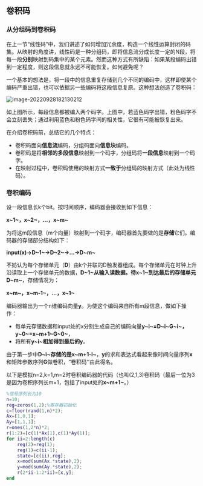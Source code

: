 ## 卷积码

### 从分组码到卷积码

在上一节“线性码”中，我们讲述了如何增加冗余度，构造一个线性运算封闭的码集。从映射的角度讲，线性码是一种分组码，即将信息流分成长度一定的N段，将每一段**分别**映射到码集中的某个元素。然而这种方式有所缺陷：如果某段编码出错到一定程度，则这段信息就永远不可能恢复。如何避免呢？

一个基本的想法是，将一段中的信息重复存储到几个不同的编码中，这样即使某个编码严重出错，也可以依据另一些编码将这段信息复原。这种想法创造了卷积码：

![image-20220928182130212](C:\Users\张鹤龄\AppData\Roaming\Typora\typora-user-images\image-20220928182130212.png)

如上图所示，每段信息都被编入两个码字。上图中，若蓝色码字出错，粉色码字不会立刻丢失；通过利用蓝色和粉色码字间的相关性，它很有可能被恢复出来。

在介绍卷积码前，总结它的几个特点：

- 卷积码面向**信息流**编码，分组码面向**信息块**编码。
- 卷积码是将**相邻的多段信息**映射到一个码字，分组码将**一段信息**映射到一个码字。
- 在映射过程中，卷积码使用的映射方式**一致于**分组码的映射方式（此处为线性码）。

### 卷积编码

设一段信息长k个bit。按时间顺序，编码器会接收到如下信息：

**x~1~，x~2~，...，x~m~**

为将这m段信息（m个向量）映射到一个码字，编码器首先要做的是**存储**它们。编码器的存储部分结构如下：

**input(x)->D~1~->D~2~->...->D~m~**

不妨认为每个存储单元（**D**）由k个并联的D触发器组成。每个存储单元在时钟上升沿读取上一个存储单元的数据，**D~1~**从输入读数据。待**x~1~**到达最后的存储单元**D~m~**，存储情况为：

**x~m~，x~m-1~，...，x~1~**

编码器输出为一个n维编码向量**y**。为使这个编码来自所有m段信息，做如下操作：

- 每单元存储数据和input处的x分别生成自己的编码向量**y~i~=D~i~G~i~，y~0~=x~m+1~G~0~**，
- 将所有**y~i~**相加得到最后的**y**。

由于第一步中**D~i~**存储的是**x~m+1-i~**，**y**的求和表达式看起来像时间向量序列**x**和矩阵参数序列**G**做卷积，“卷积码‘’由此得名。

以下是模拟n=2,k=1,m=2时卷积编码器的代码（也叫(2,1,3)卷积码（最后一位为3是因为卷积序列长m+1，包括了input处的**x~m+1~**。）

```matlab
%信号序列长为10
n=10;
reg=zeros(1,2);%寄存器初始化
c=floor(rand(1,n)*2);
Ax=[1,0,1];
Ay=[1,1,1];
r=ones(1,2*n)*2;
r(1:2)=[c(1)*Ax(1),c(1)*Ay(1)];
for ii=2:length(c)
    reg(2)=reg(1);
    reg(1)=c(ii-1);
    state=[c(ii),reg];
    x=mod(sum(Ax.*state),2);
    y=mod(sum(Ay.*state),2);
    r(2*ii-1:2*ii)=[x,y];
end
```

